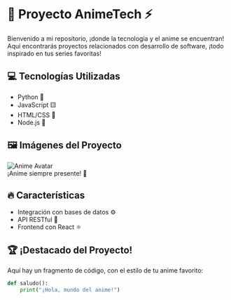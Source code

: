 # 👾 Proyecto AnimeTech ⚡️

Bienvenido a mi repositorio, ¡donde la tecnología y el anime se encuentran! Aquí encontrarás proyectos relacionados con desarrollo de software, ¡todo inspirado en tus series favoritas!

## 💻 Tecnologías Utilizadas

- Python 🐍
- JavaScript 🟨
- HTML/CSS 🎨
- Node.js 🚀

## 🖼️ Imágenes del Proyecto

![Anime Avatar](https://example.com/avatar.jpg)  
¡Anime siempre presente! 🌟

## 🔥 Características

- Integración con bases de datos ⚙️
- API RESTful 🚀
- Frontend con React ⚛️

## 🏆 ¡Destacado del Proyecto!

Aquí hay un fragmento de código, con el estilo de tu anime favorito:

```python
def saludo():
    print("¡Hola, mundo del anime!")
